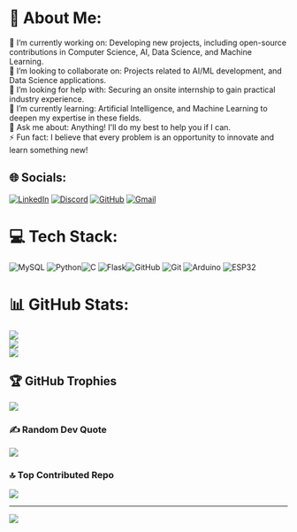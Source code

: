 # 💫 About Me:

🔭 I’m currently working on: Developing new projects, including open-source contributions in Computer Science, AI, Data Science, and Machine Learning.<br>👯 I’m looking to collaborate on: Projects related to AI/ML development, and Data Science applications.<br>🤝 I’m looking for help with: Securing an onsite internship to gain practical industry experience.<br>🌱 I’m currently learning: Artificial Intelligence, and Machine Learning to deepen my expertise in these fields.<br>💬 Ask me about: Anything! I'll do my best to help you if I can.<br>⚡ Fun fact: I believe that every problem is an opportunity to innovate and learn something new!<br>

## 🌐 Socials:

[![LinkedIn](https://img.shields.io/badge/LinkedIn-%230077B5.svg?logo=linkedin&logoColor=white)](https://www.linkedin.com/in/ratandeep-arora-7a854a299/)
[![Discord](https://img.shields.io/badge/Discord-%237289DA.svg?logo=discord&logoColor=white)](https://discord.gg/ayan_ali_0249)
[![GitHub](https://img.shields.io/badge/GitHub-%23181717.svg?logo=github&logoColor=white)](https://github.com/RatandeepOO)
[![Gmail](https://img.shields.io/badge/Gmail-D14836.svg?logo=gmail&logoColor=white)](mailto:ratandeepdev@gmail.com)
<!-- [![X](https://img.shields.io/badge/X-%231DA1F2.svg?logo=twitter&logoColor=white)](https://x.com/your_x_username) -->

<!-- [![Instagram](https://img.shields.io/badge/Instagram-%23E4405F.svg?logo=Instagram&logoColor=white)](https://instagram.com/ayan_ali_0249) -->

# 💻 Tech Stack:

![MySQL](https://img.shields.io/badge/mysql-4479A1.svg?style=for-the-badge&logo=mysql&logoColor=white) ![Python](https://img.shields.io/badge/python-3670A0?style=for-the-badge&logo=python&logoColor=ffdd54)![C](https://img.shields.io/badge/c-%2300599C.svg?style=for-the-badge&logo=c&logoColor=white) ![Flask](https://img.shields.io/badge/flask-%23000.svg?style=for-the-badge&logo=flask&logoColor=white)![GitHub](https://img.shields.io/badge/github-%23121011.svg?style=for-the-badge&logo=github&logoColor=white) ![Git](https://img.shields.io/badge/git-%23F05033.svg?style=for-the-badge&logo=git&logoColor=white) ![Arduino](https://img.shields.io/badge/-Arduino-00979D?style=for-the-badge&logo=Arduino&logoColor=white) ![ESP32](https://img.shields.io/badge/-Git-%23F05033?style=for-the-badge&logo=ESP32&logoColor=white)

# 📊 GitHub Stats:

![](https://github-readme-stats.vercel.app/api?username=RatandeepOO&theme=dark&hide_border=false&include_all_commits=true&count_private=true)<br/>
![](https://github-readme-streak-stats.herokuapp.com/?user=RatandeepOO&theme=dark&hide_border=false)<br/>
![](https://github-readme-stats.vercel.app/api/top-langs/?username=RatandeepOO&theme=dark&hide_border=false&include_all_commits=true&count_private=true&layout=compact)

## 🏆 GitHub Trophies

![](https://github-profile-trophy.vercel.app/?username=RatandeepOO&theme=radical&frame=true&bg=true&margin-w=6)

### ✍️ Random Dev Quote

![](https://quotes-github-readme.vercel.app/api?type=horizontal&theme=radical)

### 🔝 Top Contributed Repo

![](https://github-contributor-stats.vercel.app/api?username=RatandeepOO&limit=5&theme=dark&combine_all_yearly_contributions=true)

---

[![](https://visitcount.itsvg.in/api?id=RatandeepOO&label=Profile%20Views&color=4&icon=6&pretty=true)](https://visitcount.itsvg.in)

